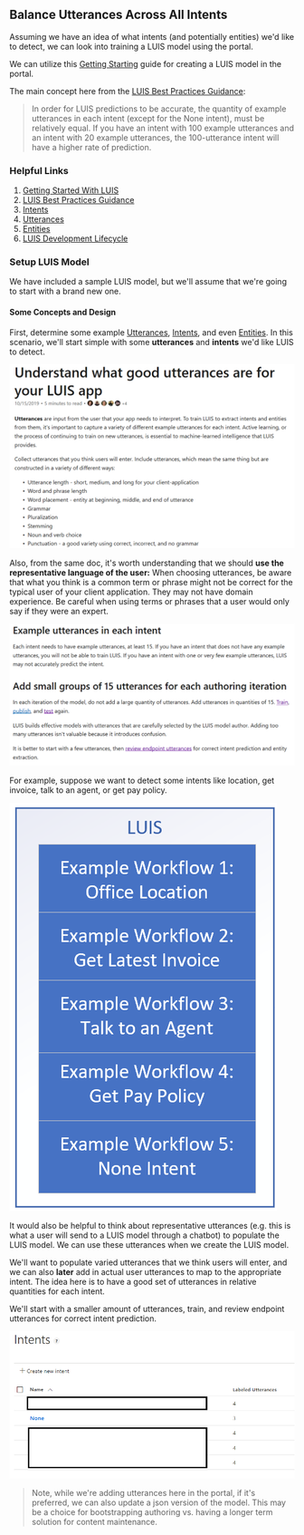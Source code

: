 ## Balance Utterances Across All Intents

Assuming we have an idea of what intents (and potentially entities) we'd like to detect, we can look into training a LUIS model using the portal.

We can utilize this [Getting Starting](https://docs.microsoft.com/en-us/azure/cognitive-services/luis/get-started-portal-build-app) guide for creating a LUIS model in the portal.

The main concept here from the [LUIS Best Practices Guidance](https://docs.microsoft.com/en-us/azure/cognitive-services/luis/luis-concept-best-practices#do-balance-your-utterances-across-all-intents):
> In order for LUIS predictions to be accurate, the quantity of example utterances in each intent (except for the None intent), must be relatively equal.
If you have an intent with 100 example utterances and an intent with 20 example utterances, the 100-utterance intent will have a higher rate of prediction.

### Helpful Links
1. [Getting Started With LUIS](https://docs.microsoft.com/en-us/azure/cognitive-services/luis/get-started-portal-build-app)
1. [LUIS Best Practices Guidance](https://docs.microsoft.com/en-us/azure/cognitive-services/luis/luis-concept-best-practices#do-balance-your-utterances-across-all-intents)
1. [Intents](https://docs.microsoft.com/en-us/azure/cognitive-services/luis/luis-concept-intent)
1. [Utterances](https://docs.microsoft.com/en-us/azure/cognitive-services/luis/luis-concept-utterance)
1. [Entities](https://docs.microsoft.com/en-us/azure/cognitive-services/luis/luis-concept-entity-types)
1. [LUIS Development Lifecycle](https://docs.microsoft.com/en-us/azure/cognitive-services/luis/luis-concept-app-iteration)

### Setup LUIS Model

We have included a sample LUIS model, but we'll assume that we're going to start with a brand new one.

#### Some Concepts and Design

First, determine some example [Utterances](https://docs.microsoft.com/en-us/azure/cognitive-services/luis/luis-concept-utterance), [Intents](https://docs.microsoft.com/en-us/azure/cognitive-services/luis/luis-concept-intent), and even [Entities](https://docs.microsoft.com/en-us/azure/cognitive-services/luis/luis-concept-entity-types).  In this scenario, we'll start simple with some **utterances** and **intents** we'd like LUIS to detect.

![How to think about Utterances](../Media/Scenario-Balance-Utterances-Intents-Except-None/scenario-0.png)

Also, from the same doc, it's worth understanding that we should **use the representative language of the user:**
When choosing utterances, be aware that what you think is a common term or phrase might not be correct for the typical user of your client application. They may not have domain experience. Be careful when using terms or phrases that a user would only say if they were an expert.

![How to think about Utterances](../Media/Scenario-Balance-Utterances-Intents-Except-None/scenario-2.png)

For example, suppose we want to detect some intents like location, get invoice, talk to an agent, or get pay policy.

![Design Intents](../Media/Scenario-Balance-Utterances-Intents-Except-None/scenario.png)

It would also be helpful to think about representative utterances (e.g. this is what a user will send to a LUIS model through a chatbot) to populate the LUIS model.  We can use these utterances when we create the LUIS model.

We'll want to populate varied utterances that we think users will enter, and we can also **later** add in actual user utterances to map to the appropriate intent.  The idea here is to have a good set of utterances in relative quantities for each intent.

We'll start with a smaller amount of utterances, train, and review endpoint utterances for correct intent prediction.

![Balanced Intents With Utterances](../Media/Scenario-Balance-Utterances-Intents-Except-None/scenario-1.png)

> Note, while we're adding utterances here in the portal, if it's preferred, we can also update a json version of the model.  This may be a choice for bootstrapping authoring vs. having a longer term solution for content maintenance.